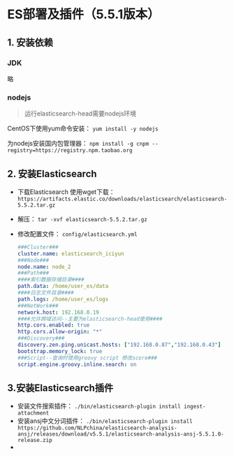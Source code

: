 # ES部署及插件（5.5.1版本）
## 1. 安装依赖
### JDK
略
### nodejs
> 运行elasticsearch-head需要nodejs环境

CentOS下使用yum命令安装： `yum install -y nodejs`

为nodejs安装国内包管理器： `npm install -g cnpm --registry=https://registry.npm.taobao.org`
## 2. 安装Elasticsearch
* 下载Elasticsearch
使用wget下载： `https://artifacts.elastic.co/downloads/elasticsearch/elasticsearch-5.5.2.tar.gz`
* 解压： `tar -xvf elasticsearch-5.5.2.tar.gz`
* 修改配置文件： `config/elasticsearch.yml`

   ```yml
   ###Cluster###
   cluster.name: elasticsearch_iciyun
   ###Node###
   node.name: node_2
   ###Path###
   ####索引数据存储目录####
   path.data: /home/user_es/data
   ####日志文件目录####
   path.logs: /home/user_es/logs
   ###NetWork###
   network.host: 192.168.0.19
   ####允许跨域访问--主要为elasticsearch-head使用####
   http.cors.enabled: true
   http.cors.allow-origin: "*"
   ###Discovery###
   discovery.zen.ping.unicast.hosts: ["192.168.0.87","192.168.0.43"]
   bootstrap.memory_lock: true
   ###Script--查询时使用groovy script 修改score###
   script.engine.groovy.inline.search: on
   ```
## 3.安装Elasticsearch插件
* 安装文件搜索插件： `./bin/elasticsearch-plugin install ingest-attachment`
* 安装ansj中文分词插件： `./bin/elasticsearch-plugin install https://github.com/NLPchina/elasticsearch-analysis-ansj/releases/download/v5.5.1/elasticsearch-analysis-ansj-5.5.1.0-release.zip`
* 